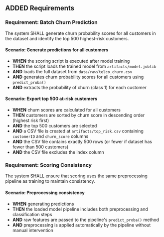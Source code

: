 ## ADDED Requirements

### Requirement: Batch Churn Prediction
The system SHALL generate churn probability scores for all customers in the dataset and identify the top 500 highest-risk customers.

#### Scenario: Generate predictions for all customers
- **WHEN** the scoring script is executed after model training
- **THEN** the script loads the trained model from `artifacts/model.joblib`
- **AND** loads the full dataset from `data/raw/telco_churn.csv`
- **AND** generates churn probability scores for all customers using `predict_proba()`
- **AND** extracts the probability of churn (class 1) for each customer

#### Scenario: Export top 500 at-risk customers
- **WHEN** churn scores are calculated for all customers
- **THEN** customers are sorted by churn score in descending order (highest risk first)
- **AND** the top 500 customers are selected
- **AND** a CSV file is created at `artifacts/top_risk.csv` containing `customerID` and `churn_score` columns
- **AND** the CSV file contains exactly 500 rows (or fewer if dataset has fewer than 500 customers)
- **AND** the CSV file excludes the index column

### Requirement: Scoring Consistency
The system SHALL ensure that scoring uses the same preprocessing pipeline as training to maintain consistency.

#### Scenario: Preprocessing consistency
- **WHEN** generating predictions
- **THEN** the loaded model pipeline includes both preprocessing and classification steps
- **AND** raw features are passed to the pipeline's `predict_proba()` method
- **AND** preprocessing is applied automatically by the pipeline without manual intervention
